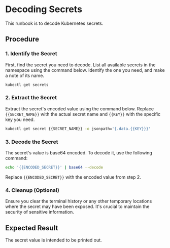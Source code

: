 # Decoding Secrets

This runbook is to decode Kubernetes secrets.

## Procedure

### 1. Identify the Secret

First, find the secret you need to decode. List all available secrets in the namespace using the command below. Identify the one you need, and make a note of its name.

```sh
kubectl get secrets
```

### 2. Extract the Secret

Extract the secret's encoded value using the command below. Replace `{{SECRET_NAME}}` with the actual secret name and `{{KEY}}` with the specific key you need.

```sh
kubectl get secret {{SECRET_NAME}} -o jsonpath='{.data.{{KEY}}}'
```

### 3. Decode the Secret

The secret's value is base64 encoded. To decode it, use the following command:

```sh
echo '{{ENCODED_SECRET}}' | base64 --decode
```

Replace `{{ENCODED_SECRET}}` with the encoded value from step 2.

### 4. Cleanup (Optional)

Ensure you clear the terminal history or any other temporary locations where the secret may have been exposed. It's crucial to maintain the security of sensitive information.

## Expected Result

The secret value is intended to be printed out.
